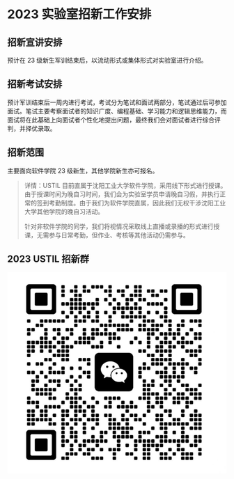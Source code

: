 # 2023 实验室招新工作安排

## 招新宣讲安排

预计在 23 级新生军训结束后，以流动形式或集体形式对实验室进行介绍。

## 招新考试安排

预计军训结束后一周内进行考试，考试分为笔试和面试两部分，笔试通过后可参加面试。笔试主要考察面试者的知识广度、编程基础、学习能力和逻辑思维能力，而面试将在此基础上向面试者个性化地提出问题，最终我们会对面试者进行综合评判，并择优录取。

## 招新范围

主要面向软件学院 23 级新生，其他学院新生亦可报名。

> 详情：USTIL 目前直属于沈阳工业大学软件学院，采用线下形式进行授课。由于授课时间为晚自习时间，我们会为实验室学员申请晚自习假，并执行正常的签到考勤制度。由于我们为软件学院直属，因此我们无权干涉沈阳工业大学其他学院的晚自习活动。
>
> 针对非软件学院的同学，我们将视情况采取线上直播或录播的形式进行授课，无需参与日常考勤，但作业、考核等其他活动仍需参与。

## 2023 USTIL 招新群

![](./招新群二维码.png)
